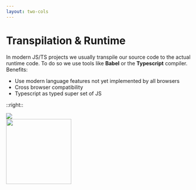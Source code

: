 ```yaml
---
layout: two-cols
---
```


<style>
  .ts-image {
    width: 177px;
  }
</style>

# Transpilation & Runtime

In modern JS/TS projects we usually transpile our source code
to the actual runtime code.
To do so we use tools like **Babel** or the **Typescript** compiler.
Benefits:

<v-clicks>

- Use modern language features not yet implemented by all browsers
- Cross browser compatibility
- Typescript as typed super set of JS

</v-clicks>

::right::

<img src="/images/babel-883.png" />

<br>

<img src="/images/ts-2126.png" class="ts-image"/>
